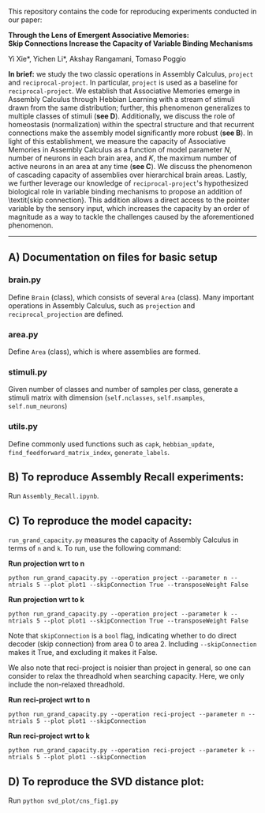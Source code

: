 This repository contains the code for reproducing experiments conducted in our paper:

**Through the Lens of Emergent Associative Memories: <br>
Skip Connections Increase the Capacity of Variable Binding Mechanisms**

Yi Xie*, Yichen Li*, Akshay Rangamani, Tomaso Poggio

**In brief:** we study the two classic operations in Assembly Calculus, $\texttt{project}$ and $\texttt{reciprocal-project}$. In particular, $\texttt{project}$ is used as a baseline for $\texttt{reciprocal-project}$. We establish that Associative Memories emerge in Assembly Calculus through Hebbian Learning with a stream of stimuli drawn from the same distribution; further, this phenomenon generalizes to multiple classes of stimuli (**see D**). Additionally, we discuss the role of homeostasis (normalization) within the spectral structure and that recurrent connections make the assembly model significantly more robust (**see B**). In light of this establishment, we measure the capacity of Associative Memories in Assembly Calculus as a function of model parameter $N$, number of neurons in each brain area, and $K$, the maximum number of active neurons in an area at any time (**see C**). We discuss the phenomenon of cascading capacity of assemblies over hierarchical brain areas. Lastly, we further leverage our knowledge of $\texttt{reciprocal-project}$'s hypothesized biological role in variable binding mechanisms to propose an addition of \textit{skip connection}. This addition allows a direct access to the pointer variable by the sensory input, which increases the capacity by an order of magnitude as a way to tackle the challenges caused by the aforementioned phenomenon. 

---

## A) Documentation on files for basic setup

### brain.py 
Define `Brain` (class), which consists of several `Area` (class). 
Many important operations in Assembly Calculus, such as `projection` and `reciprocal_projection` are defined.

### area.py
Define `Area` (class), which is where assemblies are formed.

### stimuli.py
Given number of classes and number of samples per class, generate a stimuli matrix with dimension (`self.nclasses`, `self.nsamples`, `self.num_neurons`)

### utils.py
Define commonly used functions such as `capk`, `hebbian_update`, `find_feedforward_matrix_index`, `generate_labels`.

## B) To reproduce Assembly Recall experiments:
Run `Assembly_Recall.ipynb`.

## C) To reproduce the model capacity:
`run_grand_capacity.py` measures the capacity of Assembly Calculus in terms of `n` and `k`.
To run, use the following command:

**Run projection wrt to n**
```
python run_grand_capacity.py --operation project --parameter n --ntrials 5 --plot plot1 --skipConnection True --transposeWeight False
```

**Run projection wrt to k**
```
python run_grand_capacity.py --operation project --parameter k --ntrials 5 --plot plot1 --skipConnection True --transposeWeight False
```

Note that `skipConnection` is a `bool` flag, indicating whether to do direct decoder (skip connection) from area 0 to area 2.
Including `--skipConnection` makes it True, and excluding it makes it False.

We also note that reci-project is noisier than project in general, so one can consider to relax the threadhold when searching capacity. Here, we only include the non-relaxed threadhold.

**Run reci-project wrt to n**
```
python run_grand_capacity.py --operation reci-project --parameter n --ntrials 5 --plot plot1 --skipConnection
```

**Run reci-project wrt to k**
```
python run_grand_capacity.py --operation reci-project --parameter k --ntrials 5 --plot plot1 --skipConnection
```

## D) To reproduce the SVD distance plot:
Run `python svd_plot/cns_fig1.py`
